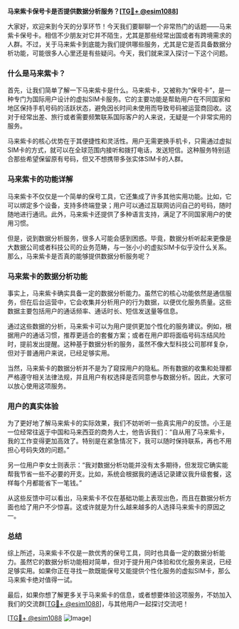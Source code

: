 **马来紫卡保号卡是否提供数据分析服务？[[TG💪+ @esim1088](https://t.me/s/esim1088)]**

大家好，欢迎来到今天的分享环节！今天我们要聊聊一个非常热门的话题——马来紫卡保号卡。相信不少朋友对它并不陌生，尤其是那些经常出国或者有跨境需求的人群。不过，关于马来紫卡到底能为我们提供哪些服务，尤其是它是否具备数据分析功能，可能很多人心里还是有些疑问。今天，我们就来深入探讨一下这个问题。

### 什么是马来紫卡？

首先，让我们简单了解一下马来紫卡是什么。马来紫卡，又被称为“保号卡”，是一种专门为国际用户设计的虚拟SIM卡服务。它的主要功能是帮助用户在不同国家和地区保持手机号码的活跃状态，避免因长时间未使用而导致号码被运营商回收。这对于经常出差、旅行或者需要频繁联系国际客户的人来说，无疑是一个非常实用的服务。

马来紫卡的核心优势在于其便捷性和灵活性。用户无需更换手机卡，只需通过虚拟SIM卡的方式，就可以在全球范围内接听和拨打电话，发送短信。这种服务特别适合那些希望保留原有号码，但又不想携带多张实体SIM卡的人群。

### 马来紫卡的功能详解

马来紫卡不仅仅是一个简单的保号工具，它还集成了许多其他实用功能。比如，它可以绑定多个设备，支持多终端登录；用户可以通过互联网访问自己的号码，随时随地进行通讯。此外，马来紫卡还提供了多种语言支持，满足了不同国家用户的使用习惯。

但是，说到数据分析服务，很多人可能会感到困惑。毕竟，数据分析听起来更像是大数据公司或者科技公司的业务范畴，与一张小小的虚拟SIM卡似乎没什么关系。那么，马来紫卡是否真的能够提供数据分析服务呢？

### 马来紫卡的数据分析功能

事实上，马来紫卡确实具备一定的数据分析能力。虽然它的核心功能依然是通信服务，但在后台运营中，它会收集并分析用户的行为数据，以便优化服务质量。这些数据主要包括用户的通话频率、通话时长、短信发送量等信息。

通过这些数据的分析，马来紫卡可以为用户提供更加个性化的服务建议。例如，根据用户的通话习惯，推荐更适合的套餐方案；或者在用户即将面临号码冻结风险时，提前发出提醒。这种基于数据分析的服务，虽然不像大型科技公司那样复杂，但对于普通用户来说，已经足够实用。

当然，马来紫卡的数据分析并不是为了窥探用户的隐私。所有数据的收集和处理都严格遵守相关法律法规，并且用户有权选择是否同意参与数据分析。因此，大家可以放心使用这项服务。

### 用户的真实体验

为了更好地了解马来紫卡的实际效果，我们不妨听听一些真实用户的反馈。小王是一位经常往返于中国和马来西亚的商务人士，他告诉我们：“自从用了马来紫卡，我的工作变得更加高效了。特别是在紧急情况下，我可以随时保持联系，再也不用担心号码失效的问题。”

另一位用户李女士则表示：“我对数据分析功能并没有太多期待，但发现它确实能帮我节省一些不必要的开支。比如，系统会根据我的通话记录建议我升级套餐，这样每个月都能省下一笔钱。”

从这些反馈中可以看出，马来紫卡不仅在基础功能上表现出色，而且在数据分析方面也给了用户不少惊喜。这或许就是为什么越来越多的人选择马来紫卡的原因之一。

### 总结

综上所述，马来紫卡不仅是一款优秀的保号工具，同时也具备一定的数据分析能力。虽然它的数据分析功能相对简单，但对于提升用户体验和优化服务来说，已经足够实用。如果你正在寻找一款既能保号又能提供个性化服务的虚拟SIM卡，那么马来紫卡绝对值得一试。

最后，如果你想了解更多关于马来紫卡的信息，或者想要体验这项服务，不妨加入我们的交流群[[TG💪+ @esim1088](https://t.me/s/esim1088)]，与其他用户一起探讨交流吧！

[[TG💪+ @esim1088](https://t.me/s/esim1088) ![Image](https://i.postimg.cc/4NQfJmqS/Snipaste-2025-05-13-00-14-12.png)]